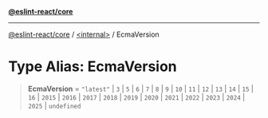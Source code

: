 [**@eslint-react/core**](../../README.md)

***

[@eslint-react/core](../../README.md) / [\<internal\>](../README.md) / EcmaVersion

# Type Alias: EcmaVersion

> **EcmaVersion** = `"latest"` \| `3` \| `5` \| `6` \| `7` \| `8` \| `9` \| `10` \| `11` \| `12` \| `13` \| `14` \| `15` \| `16` \| `2015` \| `2016` \| `2017` \| `2018` \| `2019` \| `2020` \| `2021` \| `2022` \| `2023` \| `2024` \| `2025` \| `undefined`
